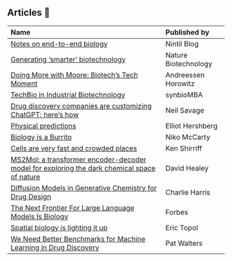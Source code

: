 ## Articles :newspaper:

| Name | Published by |
| :--- | :--- |
| [Notes on end-to-end biology](https://nintil.com/biology-llms?utm_source=substack&utm_medium=email) | Nintil Blog |
| [Generating ‘smarter’ biotechnology](https://www.nature.com/articles/s41587-023-01695-x) | Nature Biotechnology |
| [Doing More with Moore: Biotech’s Tech Moment](https://a16z.com/2023/02/14/doing-more-with-moore/?utm_source=substack&utm_medium=email) | Andreessen Horowitz |
| [TechBio in Industrial Biotechnology](https://synbiomba.substack.com/p/techbio-in-industrial-biotechnology?s=03) | synbioMBA |
| [Drug discovery companies are customizing ChatGPT: here’s how](https://www.nature.com/articles/s41587-023-01788-7.pdf?pdf=button%20sticky) | Neil Savage |
| [Physical predictions](https://centuryofbio.com/p/physical-predictions) | Elliot Hershberg
| [Biology is a Burrito](https://www.readcodon.com/p/burrito-biology?s=03) | Niko McCarty
| [Cells are very fast and crowded places](https://www.righto.com/2011/07/cells-are-very-fast-and-crowded-places.html?m=1&s=03) | Ken Shirriff
| [MS2Mol: a transformer encoder-decoder model for exploring the dark chemical space of nature](https://www.enveda.com/posts/ms2mol-a-transformer-encoder-decoder-model-for-exploring-the-dark-chemical-space-of-nature) | David Healey
| [Diffusion Models in Generative Chemistry for Drug Design](https://medium.com/@cch57/exploring-the-promise-of-generative-models-in-chemistry-an-introduction-to-diffusion-models-31530e9d1dcb) | Charlie Harris
| [The Next Frontier For Large Language Models Is Biology](https://www.forbes.com/sites/robtoews/2023/07/16/the-next-frontier-for-large-language-models-is-biology/?sh=3f3c080c6f05&utm_source=substack&utm_medium=email) | Forbes
| [Spatial biology is lighting it up](https://erictopol.substack.com/p/spatial-biology-is-lighting-it-up) | Eric Topol
| [We Need Better Benchmarks for Machine Learning in Drug Discovery](https://practicalcheminformatics.blogspot.com/2023/08/we-need-better-benchmarks-for-machine.html) | Pat Walters
